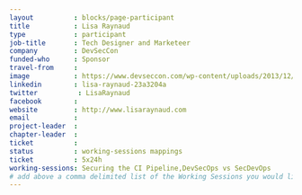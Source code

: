 ```yaml
---
layout          : blocks/page-participant
title           : Lisa Raynaud
type            : participant
job-title       : Tech Designer and Marketeer
company         : DevSecCon
funded-who      : Sponsor
travel-from     : 
image           : https://www.devseccon.com/wp-content/uploads/2013/12/lisa-raynaud-150x150.jpg
linkedin        : lisa-raynaud-23a3204a
twitter          : LisaRaynaud
facebook        :
website         : http://www.lisaraynaud.com
email           :
project-leader  :
chapter-leader  :
ticket          :
status          : working-sessions mappings
ticket          : 5x24h
working-sessions: Securing the CI Pipeline,DevSecOps vs SecDevOps
# add above a comma delimited list of the Working Sessions you would like to attend (use the session's title)
---
```


<!-- put more details about participant here -->
